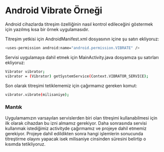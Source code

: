 # Android Vibrate Örneği

Android cihazlarda titreşim özelliğinin nasıl kontrol edileceğini göstermek için yazılmış kısa bir örnek uygulamasıdır.

Titreşim yetkisi için AndroidManifest.xml dosyasının içine şu satırı ekliyoruz:
```sh
<uses-permission android:name="android.permission.VIBRATE" />
```

Servisi uygulamaya dahil etmek için MainActivity.java dosyamıza şu satırları ekliyoruz:
```sh
Vibrator vibrator;
vibrator = (Vibrator) getSystemService(Context.VIBRATOR_SERVICE);
```

Son olarak titreşimi tetiklememiz için çağırmamız gereken komut:
```sh
vibrator.vibrate(milisaniye);
```

### Mantık
Uygulamamızın varsayılan servislerden biri olan titreşimi kullanabilmesi için ilk olarak cihazdan bu izni almamız gerekiyor. Daha sonrasında servisi kullanmak istediğimiz activityde çağırmamız ve projeye dahil etmemiz gerekiyor. Projeye dahil edildikten sonra hangi işlemlerin sonucunda titreştirme olayını yapacak isek milisaniye cinsinden süresini belirtip o kısımda tetikliyoruz.

